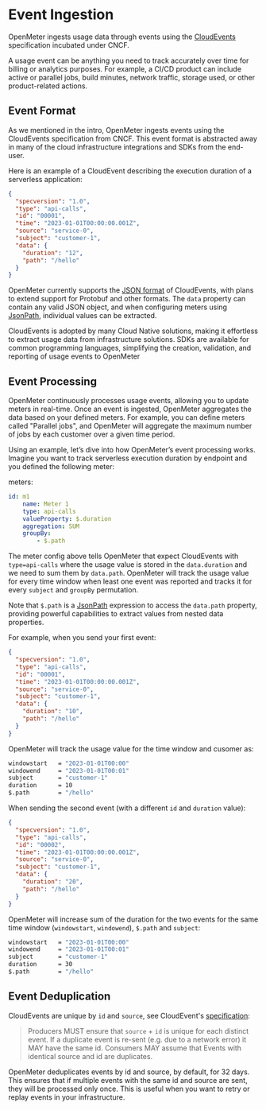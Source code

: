 # Event Ingestion

OpenMeter ingests usage data through events using the [CloudEvents](https://cloudevents.io/) specification incubated under CNCF.

A usage event can be anything you need to track accurately over time for billing or analytics purposes.
For example, a CI/CD product can include active or parallel jobs, build minutes, network traffic, storage used, or other product-related actions.

## Event Format

As we mentioned in the intro, OpenMeter ingests events using the CloudEvents specification from CNCF.
This event format is abstracted away in many of the cloud infrastructure integrations and SDKs from the end-user.

Here is an example of a CloudEvent describing the execution duration of a serverless application:

```json
{
  "specversion": "1.0",
  "type": "api-calls",
  "id": "00001",
  "time": "2023-01-01T00:00:00.001Z",
  "source": "service-0",
  "subject": "customer-1",
  "data": {
    "duration": "12",
    "path": "/hello"
  }
}
```

OpenMeter currently supports the [JSON format](https://github.com/cloudevents/spec/blob/main/cloudevents/formats/json-format.md) of CloudEvents, with plans to extend support for Protobuf and other formats.
The `data` property can contain any valid JSON object, and when configuring meters using [JsonPath](https://github.com/json-path/JsonPath), individual values can be extracted.

CloudEvents is adopted by many Cloud Native solutions, making it effortless to extract usage data from infrastructure solutions.
SDKs are available for common programming languages, simplifying the creation, validation, and reporting of usage events to OpenMeter

## Event Processing

OpenMeter continuously processes usage events, allowing you to update meters in real-time. Once an event is ingested, OpenMeter aggregates the data based on your defined meters.
For example, you can define meters called "Parallel jobs", and OpenMeter will aggregate the maximum number of jobs by each customer over a given time period.

Using an example, let’s dive into how OpenMeter’s event processing works.
Imagine you want to track serverless execution duration by endpoint and you defined the following meter:

meters:

```yaml
id: m1
    name: Meter 1
    type: api-calls
    valueProperty: $.duration
    aggregation: SUM
    groupBy:
        - $.path
```

The meter config above tells OpenMeter that expect CloudEvents with `type=api-calls` where the usage value is stored in the `data.duration` and we need to sum them by `data.path`.
OpenMeter will track the usage value for every time window when least one event was reported and tracks it for every `subject` and `groupBy` permutation.

Note that `$.path` is a [JsonPath](https://github.com/json-path/JsonPath) expression to access the `data.path` property, providing powerful capabilities to extract values from nested data properties.

For example, when you send your first event:

```json
{
  "specversion": "1.0",
  "type": "api-calls",
  "id": "00001",
  "time": "2023-01-01T00:00:00.001Z",
  "source": "service-0",
  "subject": "customer-1",
  "data": {
    "duration": "10",
    "path": "/hello"
  }
}
```

OpenMeter will track the usage value for the time window and cusomer as:

```sh
windowstart   = "2023-01-01T00:00"
windowend     = "2023-01-01T00:01"
subject       = "customer-1"
duration      = 10
$.path        = "/hello"
```

When sending the second event (with a different `id` and `duration` value):

```json
{
  "specversion": "1.0",
  "type": "api-calls",
  "id": "00002",
  "time": "2023-01-01T00:00:00.001Z",
  "source": "service-0",
  "subject": "customer-1",
  "data": {
    "duration": "20",
    "path": "/hello"
  }
}
```

OpenMeter will increase sum of the duration for the two events for the same time window (`windowstart`, `windowend`), `$.path` and `subject`:

```sh
windowstart   = "2023-01-01T00:00"
windowend     = "2023-01-01T00:01"
subject       = "customer-1"
duration      = 30
$.path        = "/hello"
```

## Event Deduplication

CloudEvents are unique by `id` and `source`, see CloudEvent's [specification](https://github.com/cloudevents/spec/blob/main/cloudevents/spec.md):

> Producers MUST ensure that `source` + `id` is unique for each distinct event. If a duplicate event is re-sent (e.g. due to a network error) it MAY have the same id. Consumers MAY assume that Events with identical source and id are duplicates.

OpenMeter deduplicates events by id and source, by default, for 32 days. This ensures that if multiple events with the same id and source are sent, they will be processed only once.
This is useful when you want to retry or replay events in your infrastructure.
